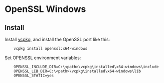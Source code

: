 # OpenSSL Windows

## Install

Install [vcpkg](https://github.com/Microsoft/vcpkg#quick-start-windows), and install the OpenSSL port like this:
```
	vcpkg install openssl:x64-windows
```

Set OPENSSL environment variables:
```
	OPENSSL_INCLUDE_DIR=C:\<path>\vcpkg\installed\x64-windows\include
	OPENSSL_LIB_DIR=C:\<path>\vcpkg\installed\x64-windows\lib
	OPENSSL_STATIC=yes
```

